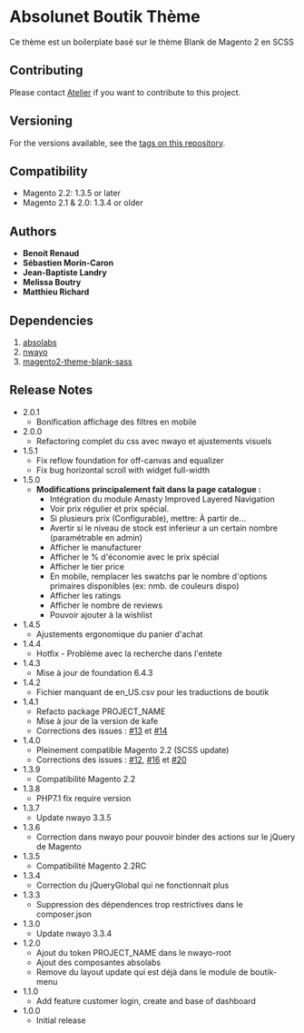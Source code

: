# Absolunet Boutik Thème

Ce thème est un boilerplate basé sur le thème Blank de Magento 2 en SCSS

## Contributing

Please contact [Atelier](mailto:atelier@absolunet.com) if you want to contribute to this project.

## Versioning

For the versions available, see the [tags on this repository](https://bitbucket.org/absolunet/boutik-theme-frontend-boutik/downloads/?tab=tags).

## Compatibility

* Magento 2.2: 1.3.5 or later
* Magento 2.1 & 2.0: 1.3.4 or older

## Authors

* **Benoit Renaud**
* **Sébastien Morin-Caron**
* **Jean-Baptiste Landry**
* **Melissa Boutry**
* **Matthieu Richard**

## Dependencies
1. [absolabs](https://bitbucket.org/absolunet/absolabs)
1. [nwayo](https://github.com/absolunet/nwayo/)
1. [magento2-theme-blank-sass](https://github.com/SnowdogApps/magento2-theme-blank-sass)

## Release Notes
*   2.0.1
    * Bonification affichage des filtres en mobile
*   2.0.0
    * Refactoring complet du css avec nwayo et ajustements visuels
*   1.5.1
    * Fix reflow foundation for off-canvas and equalizer
    * Fix bug horizontal scroll with widget full-width
*   1.5.0
    * **Modifications principalement fait dans la page catalogue :**
        * Intégration du module Amasty Improved Layered Navigation
        * Voir prix régulier et prix spécial.
        * Si plusieurs prix (Configurable), mettre: À partir de...
        * Avertir si le niveau de stock est inferieur a un certain nombre (paramétrable en admin)
        * Afficher le manufacturer
        * Afficher le % d'économie avec le prix spécial
        * Afficher le tier price
        * En mobile, remplacer les swatchs par le nombre d'options primaires disponibles (ex: nmb. de couleurs dispo)
        * Afficher les ratings
        * Afficher le nombre de reviews
        * Pouvoir ajouter à la wishlist
*   1.4.5
    * Ajustements ergonomique du panier d'achat
*   1.4.4
    * Hotfix - Problème avec la recherche dans l'entete
*   1.4.3
    * Mise à jour de foundation 6.4.3
*   1.4.2
    * Fichier manquant de en_US.csv pour les traductions de boutik
*   1.4.1
    * Refacto package PROJECT_NAME
    * Mise à jour de la version de kafe
    * Corrections des issues : [#13](https://bitbucket.org/absolunet/boutik-theme-frontend-boutik/issues/13/checkout-page-freeze) et [#14](https://bitbucket.org/absolunet/boutik-theme-frontend-boutik/issues/14/mont-e-version-220-menu-accord-on-de)
*   1.4.0
    * Pleinement compatible Magento 2.2 (SCSS update)
    * Corrections des issues : [#12](https://bitbucket.org/absolunet/boutik-theme-frontend-boutik/issues/12/menu-my-account-quand-on-est-logu-il-nest), [#16](https://bitbucket.org/absolunet/boutik-theme-frontend-boutik/issues/16/le-compteur-de-lic-ne-du-cart-est-mal) et [#20](https://bitbucket.org/absolunet/boutik-theme-frontend-boutik/issues/20/textfield-affiche-sous-les-options-dun)
*   1.3.9
    * Compatibilité Magento 2.2
*   1.3.8
    * PHP7.1 fix require version
*   1.3.7
    * Update nwayo 3.3.5
*   1.3.6
    * Correction dans nwayo pour pouvoir binder des actions sur le jQuery de Magento
*   1.3.5
    * Compatibilité Magento 2.2RC
*   1.3.4
    * Correction du jQueryGlobal qui ne fonctionnait plus
*   1.3.3
    * Suppression des dépendences trop restrictives dans le composer.json
*   1.3.0
    * Update nwayo 3.3.4
*   1.2.0
	* Ajout du token PROJECT_NAME dans le nwayo-root
    * Ajout des composantes absolabs
    * Remove du layout update qui est déjà dans le module de boutik-menu
*   1.1.0
    * Add feature customer login, create and base of dashboard
*   1.0.0
    * Initial release
